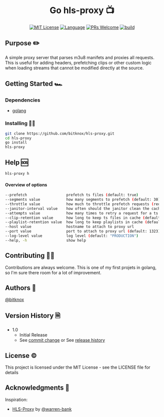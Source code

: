 <h1 align="center">Go hls-proxy 📺</h1>


<!-- [START BADGES] -->
<!-- Please keep comment here to allow auto update -->
<p align="center">
  <a href="https://github.com/bitknox/hls-proxy/blob/master/LICENSE"><img src="https://img.shields.io/github/license/wow-actions/add-badges?style=flat-square" alt="MIT License" /></a>
  <a href="https://go.dev/"><img src="https://img.shields.io/badge/language-golang-teal?style=flat-square" alt="Language" /></a>
  <a href="https://github.com/bitknox/hls-proxy/pulls"><img src="https://img.shields.io/badge/PRs-Welcome-brightgreen.svg?style=flat-square" alt="PRs Welcome" /></a>
  <a href="https://github.com/bitknox/hls-proxy/actions/workflows/go.yml"><img src="https://img.shields.io/github/actions/workflow/status/wow-actions/add-badges/release.yml?branch=master&logo=github&style=flat-square" alt="build" /></a>

</p>
<!-- [END BADGES] -->

## Purpose ✏️

A simple proxy server that parses m3u8 manifets and proxies all requests. This is useful for adding headers, prefetching clips or other custom logic when loading streams that cannot be modified directly at the source.


## Getting Started 🏎

### Dependencies

* [golang](https://go.dev/doc/install)

### Installing 👨‍💻

```bash
git clone https://github.com/bitknox/hls-proxy.git
cd hls-proxy
go install
hls-proxy
```


## Help 🆘

```bash
hls-proxy h
```

#### Overview of options

```bash
--prefetch                  prefetch ts files (default: true)
--segments value            how many segments to prefetch (default: 30)
--throttle value            how much to throttle prefetch requests (requests per second) (default: 5)
--janitor-interval value    how often should the janitor clean the cache (default: 20s)
--attempts value            how many times to retry a request for a ts file (default: 3)
--clip-retention value      how long to keep ts files in cache (default: 30m0s)
--playlist-retention value  how long to keep playlists in cache (default: 5h0m0s)
--host value                hostname to attach to proxy url
--port value                port to attach to proxy url (default: 1323)
--log-level value           log level (default: "PRODUCTION")
--help, -h                  show help
```

## Contributing 🧑‍🏭

Contributions are always welcome. This is one of my first projets in golang, so I'm sure there room for a lot of improvement.

## Authors 📗

[@bitknox](https://github.com/bitknox)

## Version History 🗎

* 1.0
    * Initial Release
    * See [commit change]() or See [release history]()

## License ©️

This project is licensed under the MIT License - see the LICENSE file for details

## Acknowledgments 🤚

Inspiration:
* [HLS-Proxy](https://github.com/warren-bank/HLS-Proxy) by [@warren-bank](https://github.com/warren-bank)
